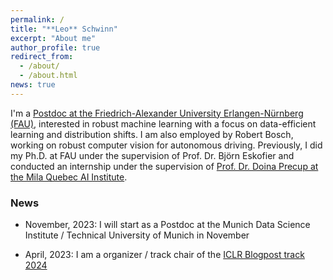 ```yaml
---
permalink: /
title: "**Leo** Schwinn"
excerpt: "About me"
author_profile: true
redirect_from: 
  - /about/
  - /about.html
news: true
---
```


I'm a [Postdoc at the Friedrich-Alexander University Erlangen-Nürnberg (FAU)](https://www.mad.tf.fau.de/person/leo-schwinn/), interested in robust machine learning with a focus on data-efficient learning and distribution shifts. I am also employed by Robert Bosch, working on robust computer vision for autonomous driving. Previously, I did my Ph.D. at FAU under the supervision of Prof. Dr. Björn Eskofier and conducted an internship under the supervision of [Prof. Dr. Doina Precup at the Mila Quebec AI Institute](https://mila.quebec/en/person/leo-schwinn/). 

### News

- November, 2023: I will start as a Postdoc at the Munich Data Science Institute / Technical University of Munich in November

- April, 2023: I am a organizer / track chair of the [ICLR Blogpost track 2024](https://iclr-blogposts.github.io/2024/about)
